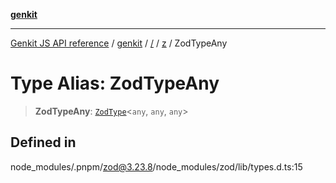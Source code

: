 [**genkit**](../../../README.md)

***

[Genkit JS API reference](../../../../README.md) / [genkit](../../../README.md) / [/](../../../README.md) / [z](../README.md) / ZodTypeAny

# Type Alias: ZodTypeAny

> **ZodTypeAny**: [`ZodType`](../classes/ZodType.md)\<`any`, `any`, `any`\>

## Defined in

node\_modules/.pnpm/zod@3.23.8/node\_modules/zod/lib/types.d.ts:15
